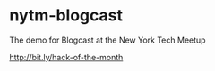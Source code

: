 nytm-blogcast
=============

The demo for Blogcast at the New York Tech Meetup

<http://bit.ly/hack-of-the-month>